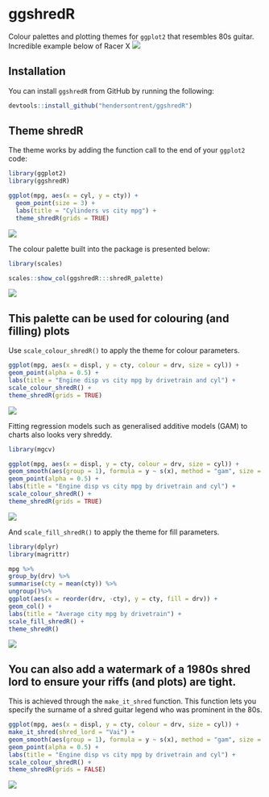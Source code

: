 
# ggshredR

Colour palettes and plotting themes for `ggplot2` that resembles 80s
guitar. Incredible example below of Racer X
![](https://github.com/hendersontrent/ggshredR/blob/master/racerx.jpg)

## Installation

You can install `ggshredR` from GitHub by running the following:

``` r
devtools::install_github("hendersontrent/ggshredR")
```

## Theme shredR

The theme works by adding the function call to the end of your `ggplot2`
code:

``` r
library(ggplot2)
library(ggshredR)

ggplot(mpg, aes(x = cyl, y = cty)) +
  geom_point(size = 3) +
  labs(title = "Cylinders vs city mpg") +
  theme_shredR(grids = TRUE)
```

![](README_files/figure-gfm/unnamed-chunk-3-1.png)<!-- -->

The colour palette built into the package is presented below:

``` r
library(scales)

scales::show_col(ggshredR:::shredR_palette)
```

![](README_files/figure-gfm/unnamed-chunk-4-1.png)<!-- -->

## This palette can be used for colouring (and filling) plots

Use `scale_colour_shredR()` to apply the theme for colour parameters.

``` r
ggplot(mpg, aes(x = displ, y = cty, colour = drv, size = cyl)) +
geom_point(alpha = 0.5) +
labs(title = "Engine disp vs city mpg by drivetrain and cyl") +
scale_colour_shredR() +
theme_shredR(grids = TRUE)
```

![](README_files/figure-gfm/unnamed-chunk-5-1.png)<!-- -->

Fitting regression models such as generalised additive models (GAM) to
charts also looks very shreddy.

``` r
library(mgcv)

ggplot(mpg, aes(x = displ, y = cty, colour = drv, size = cyl)) +
geom_smooth(aes(group = 1), formula = y ~ s(x), method = "gam", size = 1) +
geom_point(alpha = 0.5) +
labs(title = "Engine disp vs city mpg by drivetrain and cyl") +
scale_colour_shredR() +
theme_shredR(grids = TRUE)
```

![](README_files/figure-gfm/unnamed-chunk-6-1.png)<!-- -->

And `scale_fill_shredR()` to apply the theme for fill parameters.

``` r
library(dplyr)
library(magrittr)

mpg %>%
group_by(drv) %>%
summarise(cty = mean(cty)) %>%
ungroup()%>%
ggplot(aes(x = reorder(drv, -cty), y = cty, fill = drv)) +
geom_col() +
labs(title = "Average city mpg by drivetrain") +
scale_fill_shredR() +
theme_shredR()
```

![](README_files/figure-gfm/unnamed-chunk-7-1.png)<!-- -->

## You can also add a watermark of a 1980s shred lord to ensure your riffs (and plots) are tight.

This is achieved through the `make_it_shred` function. This function
lets you specify the surname of a shred guitar legend who was prominent
in the 80s.

``` r
ggplot(mpg, aes(x = displ, y = cty, colour = drv, size = cyl)) +
make_it_shred(shred_lord = "Vai") +
geom_smooth(aes(group = 1), formula = y ~ s(x), method = "gam", size = 1) +
geom_point(alpha = 0.5) +
labs(title = "Engine disp vs city mpg by drivetrain and cyl") +
scale_colour_shredR() +
theme_shredR(grids = FALSE)
```

![](README_files/figure-gfm/unnamed-chunk-8-1.png)<!-- -->
